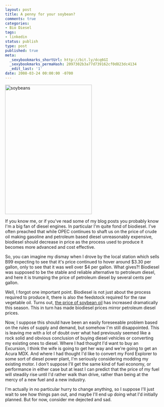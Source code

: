 ```yaml
---
layout: post
title: A penny for your soybean?
comments: true
categories:
- Bio Diesel
tags:
- linkedin
status: publish
type: post
published: true
meta:
  _sexybookmarks_shortUrl: http://bit.ly/dcq6GI
  _sexybookmarks_permaHash: 2097302b3a77d739162cf0d823dc4134
  _edit_last: '1'
date: 2008-03-24 00:00:00 -0700
---
```

<img src="http://farm6.static.flickr.com/5051/5449777902_4025f2b249_o.jpg" width="283" height="423" alt="soybeans" class="alignleft" />

If you know me, or if you've read some of my blog posts you probably know I'm a big fan of diesel engines.  In particular I'm quite fond of biodiesel.  I've often preached that while OPEC continues to shaft us on the price of crude oil making gasoline and petroleum based diesel unreasonably expensive, biodiesel should decrease in price as the process used to produce it becomes more advanced and cost effective.

So, you can imagine my dismay when I drove by the local station which sells B99 expecting to see that it's price continued to hover around $3.30 per gallon, only to see that it was well over $4 per gallon.  What gives?!  Biodiesel was supposed to be the stable and reliable alternative to petroleum diesel, and here it is trumping the price of petroleum diesel by several cents per gallon.

Well, I forgot one important point.  Biodiesel is not just about the process required to produce it, there is also the feedstock required for the raw vegetable oil.  Turns out, <a href="http://www.autobloggreen.com/2007/08/22/rising-soybean-prices-cramp-biodiesel-producers-style/">the price of soybean oil</a> has increased dramatically this season.  This in turn has made biodiesel prices mirror petroleum diesel prices.

Now, I suppose this should have been an easily foreseeable problem based on the rules of supply and demand, but somehow I'm still disappointed.  This is leaving me with a lot of doubt over what had previously seemed like a rock solid and obvious conclusion of buying diesel vehicles or converting my existing ones to diesel.  Where I had thought I'd want to buy an Excursion, I think the wife is going to get her way and we're going to get an Acura MDX.  And where I had thought I'd like to convert my Ford Explorer to some sort of diesel power plant, I'm seriously considering modding my existing motor.  I don't suppose I'll get the same kind of fuel economy, or performance in either case but at least I can predict that the price of my fuel will steadily rise until I'd rather walk than drive, rather than being at the mercy of a new fuel and a new industry.

I'm actually in no particular hurry to change anything, so I suppose I'll just wait to see how things pan out, and maybe I'll end up doing what I'd initially planned.  But for now, consider me dejected and sad.
